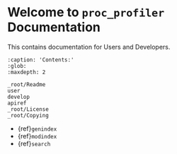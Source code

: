 # Welcome to `proc_profiler` Documentation

This contains documentation for Users and Developers.

```{toctree}
:caption: 'Contents:'
:glob:
:maxdepth: 2

_root/Readme
user
develop
apiref
_root/License
_root/Copying
```

- {ref}`genindex`
- {ref}`modindex`
- {ref}`search`
